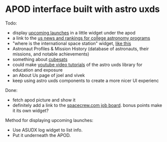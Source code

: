# APOD interface built with astro uxds

Todo:

- display [upcoming launches](https://spaceflightnow.com/launch-schedule/) in a little widget under the apod
- a link to the [us news and rankings for college astronomy programs](https://www.usnews.com/education/best-global-universities/space-science)
- "where is the international space station" widget, [like this](https://www.astroviewer.net/iss/en/)
- Astronaut Profiles & Mission History (database of astronauts, their missions, and notable achievements)
- something about [cubesats](https://en.wikipedia.org/wiki/CubeSat)
- could make [youtube video tutorials](https://www.youtube.com/channel/UCZzNMe3vyEOlMSaW6Z3C9wQ) of the astro uxds library for education and exposure
- an About Us page of joel and vivek
- keep using astro uxds components to create a more nicer UI experienc

Done:

- fetch apod picture and show it
- definitely add a link to the [spacecrew.com job board](https://spacecrew.com/). bonus points make it its own widget?

Method for displaying upcoming launches:

- Use ASUDX log widget to list info.
- Put it underneath the APOD.
